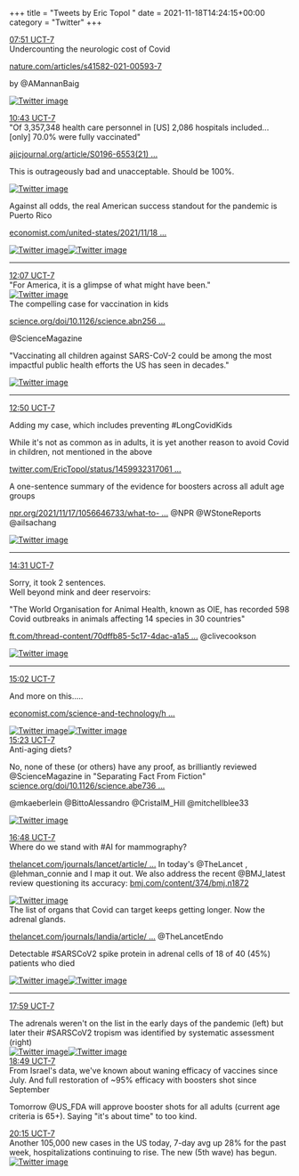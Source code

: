 +++
title = "Tweets by Eric Topol " 
date = 2021-11-18T14:24:15+00:00
category = "Twitter"
+++
<div class="tweet"> 
<div class="profile"> 
<a href="https://twitter.com/erictopol/status/1461346425699127298" target="_blank" rel="noreferer">07:51 UCT-7</a> 
</div> 
<div class="content"> 
Undercounting the neurologic cost of Covid

<a href="https://www.nature.com/articles/s41582-021-00593-7" target="_blank" rel="noreferer">nature.com/articles/s41582-021-00593-7</a> 


by @AMannanBaig </div> 
<a href="/twitter/erictopol/images/FEe-IJQUcAAaMNY.jpg"  ><img src="/twitter/erictopol/images/FEe-IJQUcAAaMNY.jpg" alt="Twitter image" ></img></a></div> 
<div class="tweet"> 
<div class="profile"> 
<a href="https://twitter.com/erictopol/status/1461389530993287169" target="_blank" rel="noreferer">10:43 UCT-7</a> 
</div> 
<div class="content"> 
"Of 3,357,348 health care personnel in [US] 2,086 hospitals included...[only] 70.0% were fully vaccinated"

<a href="https://www.ajicjournal.org/article/S0196-6553(21)00673-8/fulltext" target="_blank" rel="noreferer">ajicjournal.org/article/S0196-6553(21) ...</a> 


This is outrageously bad and unacceptable. Should be 100%. </div> 
<a href="/twitter/erictopol/images/FEfllnjVQAYimjL.jpg"  ><img src="/twitter/erictopol/images/FEfllnjVQAYimjL.jpg" alt="Twitter image" ></img></a></div> 
<div class="thread"> 
<div class="thread-content"> 
Against all odds, the real American success standout for the pandemic is Puerto Rico

<a href="https://www.economist.com/united-states/2021/11/18/puerto-rico-success-story" target="_blank" rel="noreferer">economist.com/united-states/2021/11/18 ...</a> 
 </div> 
<a href="/twitter/erictopol/images/FEf3tsaVIAQ72xF.jpg"  ><img src="/twitter/erictopol/images/FEf3tsaVIAQ72xF.jpg" alt="Twitter image" ></img></a><a href="/twitter/erictopol/images/FEf3sjuVgAEZkRj.jpg"  ><img src="/twitter/erictopol/images/FEf3sjuVgAEZkRj.jpg" alt="Twitter image" ></img></a><hr><div class="profile"> 
<a href="https://twitter.com/erictopol/status/1461410840347758593" target="_blank" rel="noreferer">12:07 UCT-7</a> 
</div> 
<div class="content"> 
"For America, it is a glimpse of what might have been." </div> 
<a href="/twitter/erictopol/images/FEf5YVVVUAA_169.jpg"  ><img src="/twitter/erictopol/images/FEf5YVVVUAA_169.jpg" alt="Twitter image" ></img></a></div> 
<div class="thread"> 
<div class="thread-content"> 
The compelling case for vaccination in kids

<a href="https://www.science.org/doi/10.1126/science.abn2566" target="_blank" rel="noreferer">science.org/doi/10.1126/science.abn256 ...</a> 


@ScienceMagazine 

"Vaccinating all children against SARS-CoV-2 could be among the most impactful public health efforts the US has seen in decades." </div> 
<a href="/twitter/erictopol/images/FEf7YILVUAAM2fc.jpg"  ><img src="/twitter/erictopol/images/FEf7YILVUAAM2fc.jpg" alt="Twitter image" ></img></a><hr><div class="profile"> 
<a href="https://twitter.com/erictopol/status/1461421464322600963" target="_blank" rel="noreferer">12:50 UCT-7</a> 
</div> 
<div class="content"> 
Adding my case, which includes preventing #LongCovidKids 

While it's not as common as in adults, it is yet another reason to avoid Covid in children, not mentioned in the above

<a href="https://twitter.com/EricTopol/status/1459932317061836814" target="_blank" rel="noreferer">twitter.com/EricTopol/status/1459932317061 ...</a> 
</div> 
</div> 
<div class="thread"> 
<div class="thread-content"> 
A one-sentence summary of the evidence for boosters across all adult age groups

<a href="https://www.npr.org/2021/11/17/1056646733/what-to-know-ahead-of-the-authorization-for-pfizers-covid-booster" target="_blank" rel="noreferer">npr.org/2021/11/17/1056646733/what-to- ...</a> 
 @NPR  @WStoneReports @ailsachang </div> 
<a href="/twitter/erictopol/images/FEe4HcMVQAEiQEa.png"  ><img src="/twitter/erictopol/images/FEe4HcMVQAEiQEa.png" alt="Twitter image" ></img></a><hr><div class="profile"> 
<a href="https://twitter.com/erictopol/status/1461446994556166147" target="_blank" rel="noreferer">14:31 UCT-7</a> 
</div> 
<div class="content"> 
Sorry, it took 2 sentences.</div> 
</div> 
<div class="thread"> 
<div class="thread-content"> 
Well beyond mink and deer reservoirs:

"The World Organisation for Animal Health, known as OIE, has recorded 598 Covid outbreaks in animals affecting 14 species in 30 countries"

<a href="https://www.ft.com/thread-content/70dffb85-5c17-4dac-a1a5-b79c58d91270" target="_blank" rel="noreferer">ft.com/thread-content/70dffb85-5c17-4dac-a1a5 ...</a> 
 @clivecookson </div> 
<a href="/twitter/erictopol/images/FEfqu4cUUA4OQB7.jpg"  ><img src="/twitter/erictopol/images/FEfqu4cUUA4OQB7.jpg" alt="Twitter image" ></img></a><hr><div class="profile"> 
<a href="https://twitter.com/erictopol/status/1461454679036989440" target="_blank" rel="noreferer">15:02 UCT-7</a> 
</div> 
<div class="content"> 
And more on this.....

<a href="https://www.economist.com/science-and-technology/hidey-holes-for-sars-cov-2-1/21806334" target="_blank" rel="noreferer">economist.com/science-and-technology/h ...</a> 
 </div> 
<a href="/twitter/erictopol/images/FEghNbyVIAAVrYj.jpg"  ><img src="/twitter/erictopol/images/FEghNbyVIAAVrYj.jpg" alt="Twitter image" ></img></a><a href="/twitter/erictopol/images/FEghPHvVgAAe5WM.jpg"  ><img src="/twitter/erictopol/images/FEghPHvVgAAe5WM.jpg" alt="Twitter image" ></img></a></div> 
<div class="tweet"> 
<div class="profile"> 
<a href="https://twitter.com/erictopol/status/1461460077815025664" target="_blank" rel="noreferer">15:23 UCT-7</a> 
</div> 
<div class="content"> 
Anti-aging diets?

No, none of these (or others) have any proof, as brilliantly reviewed @ScienceMagazine in "Separating Fact From Fiction" <a href="https://www.science.org/doi/10.1126/science.abe7365" target="_blank" rel="noreferer">science.org/doi/10.1126/science.abe736 ...</a> 


@mkaeberlein @BittoAlessandro @CristalM_Hill @mitchellblee33 </div> 
<a href="/twitter/erictopol/images/FEglZyXUUAMepJN.jpg"  ><img src="/twitter/erictopol/images/FEglZyXUUAMepJN.jpg" alt="Twitter image" ></img></a></div> 
<div class="tweet"> 
<div class="profile"> 
<a href="https://twitter.com/erictopol/status/1461481359482896384" target="_blank" rel="noreferer">16:48 UCT-7</a> 
</div> 
<div class="content"> 
Where do we stand with #AI for mammography?

<a href="https://www.thelancet.com/journals/lancet/article/PIIS0140-6736(21)02484-3/fulltext" target="_blank" rel="noreferer">thelancet.com/journals/lancet/article/ ...</a> 
 In today's @TheLancet , @lehman_connie and I map it out. We also address the recent @BMJ_latest review questioning its accuracy: <a href="https://www.bmj.com/content/374/bmj.n1872" target="_blank" rel="noreferer">bmj.com/content/374/bmj.n1872</a> 
 </div> 
<a href="/twitter/erictopol/images/FEg4NQFVQAQfl_7.jpg"  ><img src="/twitter/erictopol/images/FEg4NQFVQAQfl_7.jpg" alt="Twitter image" ></img></a></div> 
<div class="thread"> 
<div class="thread-content"> 
The list of organs that Covid can target keeps getting longer. Now the adrenal glands.

<a href="https://www.thelancet.com/journals/landia/article/PIIS2213-8587(21)00291-6/fulltext" target="_blank" rel="noreferer">thelancet.com/journals/landia/article/ ...</a> 
 @TheLancetEndo 



Detectable #SARSCoV2 spike protein in adrenal cells of 18 of 40 (45%) patients who died </div> 
<a href="/twitter/erictopol/images/FEg9WfXVgAMOfmJ.jpg"  ><img src="/twitter/erictopol/images/FEg9WfXVgAMOfmJ.jpg" alt="Twitter image" ></img></a><a href="/twitter/erictopol/images/FEg9ArgVQAAi6VB.jpg"  ><img src="/twitter/erictopol/images/FEg9ArgVQAAi6VB.jpg" alt="Twitter image" ></img></a><hr><div class="profile"> 
<a href="https://twitter.com/erictopol/status/1461499388723806212" target="_blank" rel="noreferer">17:59 UCT-7</a> 
</div> 
<div class="content"> 
The adrenals weren't on the list in the early days of the pandemic (left) but later their #SARSCoV2 tropism was identified by systematic assessment (right) </div> 
<a href="/twitter/erictopol/images/FEhJp1YVUAMMQ2g.jpg"  ><img src="/twitter/erictopol/images/FEhJp1YVUAMMQ2g.jpg" alt="Twitter image" ></img></a><a href="/twitter/erictopol/images/FEhJrcUVgAI8lFj.jpg"  ><img src="/twitter/erictopol/images/FEhJrcUVgAI8lFj.jpg" alt="Twitter image" ></img></a></div> 
<div class="tweet"> 
<div class="profile"> 
<a href="https://twitter.com/erictopol/status/1461512004439457794" target="_blank" rel="noreferer">18:49 UCT-7</a> 
</div> 
<div class="content"> 
From Israel's data, we've known about waning efficacy of vaccines since July. And full restoration of ~95% efficacy with boosters shot since September



Tomorrow @US_FDA will approve booster shots for all adults (current age criteria is 65+). Saying "it's about time" to too kind.</div> 
</div> 
<div class="tweet"> 
<div class="profile"> 
<a href="https://twitter.com/erictopol/status/1461533543423569920" target="_blank" rel="noreferer">20:15 UCT-7</a> 
</div> 
<div class="content"> 
Another 105,000 new cases in the US today, 7-day avg up 28% for the past week, hospitalizations continuing to rise. The new (5th wave) has begun. </div> 
<a href="/twitter/erictopol/images/FEhoSYgVkAc_oqJ.jpg"  ><img src="/twitter/erictopol/images/FEhoSYgVkAc_oqJ.jpg" alt="Twitter image" ></img></a></div> 


